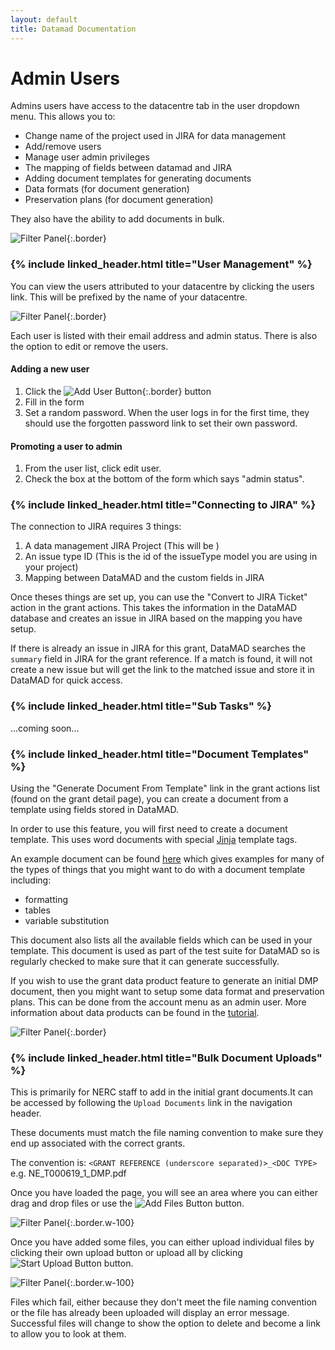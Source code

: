```yaml
---
layout: default
title: Datamad Documentation
---
```


# Admin Users

Admins users have access to the datacentre tab in the user dropdown menu. This allows you to:
- Change name of the project used in JIRA for data management
- Add/remove users
- Manage user admin privileges
- The mapping of fields between datamad and JIRA
- Adding document templates for generating documents
- Data formats (for document generation)
- Preservation plans (for document generation)

They also have the ability to add documents in bulk.

![Filter Panel](/assets/images/admin_users/admin_user_menu.png){:.border}

### {% include linked_header.html title="User Management" %}
You can view the users attributed to your datacentre by clicking the users link. This will be prefixed
by the name of your datacentre.

![Filter Panel](/assets/images/admin_users/datacentre_navigation.png){:.border}

Each user is listed with their email address and admin status. There is also the option to edit or remove the users.

#### Adding a new user

1. Click the ![Add User Button](/assets/images/admin_users/add_user_button.png){:.border} button
2. Fill in the form
3. Set a random password. When the user logs in for the first time, they should use the forgotten password
link to set their own password.

#### Promoting a user to admin

1. From the user list, click edit user.
2. Check the box at the bottom of the form which says "admin status".

### {% include linked_header.html title="Connecting to JIRA" %}

The connection to JIRA requires 3 things:

1. A data management JIRA Project (This will be )
2. An issue type ID (This is the id of the issueType model you are using in your project)
3. Mapping between DataMAD and the custom fields in JIRA 

Once theses things are set up, you can use the "Convert to JIRA Ticket" action in the grant actions.
This takes the information in the DataMAD database and creates an issue in JIRA based on the mapping you have setup.

If there is already an issue in JIRA for this grant, DataMAD searches the `summary` field in JIRA for the grant reference.
If a match is found, it will not create a new issue but will get the link to the matched issue and store it in DataMAD for
quick access.

### {% include linked_header.html title="Sub Tasks" %}
...coming soon...


### {% include linked_header.html title="Document Templates" %}

Using the "Generate Document From Template" link in the grant actions list (found on the grant detail page), you can create
a document from a template using fields stored in DataMAD. 

In order to use this feature, you will first need to create a document template. This uses word documents with special [Jinja](https://jinja.palletsprojects.com/en/2.11.x/templates/) 
template tags.

An example document can be found [here](/assets/files/document_template_test.docx) which gives examples for many of the types of things that you might want to do with a document template including:

- formatting
- tables
- variable substitution

This document also lists all the available fields which can be used in your template. This document is used as part of the 
test suite for DataMAD so is regularly checked to make sure that it can generate successfully.

If you wish to use the grant data product feature to generate an initial DMP document, then you might want to setup
some data format and preservation plans. This can be done from the account menu as an admin user. More information about 
data products can be found in the [tutorial](tutorial.html#data-products).

![Filter Panel](/assets/images/admin_users/datacentre_navigation.png){:.border}
 

### {% include linked_header.html title="Bulk Document Uploads" %}

This is primarily for NERC staff to add in the initial grant documents.It can be accessed by following the `Upload Documents` link in the navigation header.

These documents must match the file naming convention to make sure they end up associated with the correct grants.

The convention is:
`<GRANT REFERENCE (underscore separated)>_<DOC TYPE>`
e.g. NE_T000619_1_DMP.pdf

Once you have loaded the page, you will see an area where you can either drag and drop files or use the ![Add Files Button](/assets/images/admin_users/add_files.png) button.

![Filter Panel](/assets/images/admin_users/bulk_document_upload.png){:.border.w-100}

Once you have added some files, you can either upload individual files by clicking their own upload button or upload all by clicking ![Start Upload Button](/assets/images/admin_users/start_upload.png) button.

![Filter Panel](/assets/images/admin_users/files_added.png){:.border.w-100}

Files which fail, either because they don't meet the file naming convention or the file has already been uploaded will display an error message. Successful files will change to show the option to delete and become a link
to allow you to look at them.